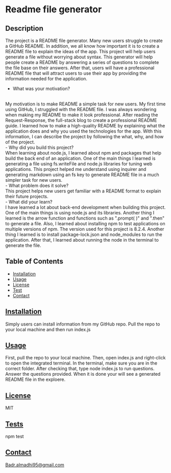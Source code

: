 # Readme file generator 

## Description
The project is a README file generator. Many new users struggle to create a GitHub README. In addition, we all know how important it is to create a README file to explain the ideas of the app. This project will help users generate a file without worrying about syntax. This generator will help people create a README by answering a series of questions to complete the file base on their answers. After that, users will have a professional README file that will attract users to use their app by providing the information needed for the application. 

- What was your motivation?
<br>
My motivation is to make README a simple task for new users. My first time using GitHub, I struggled with the README file. I was always wondering when making my README to make it look professional. After reading the Request-Response, the full-stack blog to create a professional README guide. I learned how to make a high-quality README by explaining what the application does and why you used the technologies for the app. With this information, I can describe the project by following the what, why, and how of the project. 
<br>
- Why did you build this project?
<br>
When learning about node.js, I learned about npm and packages that help build the back end of an application. One of the main things I learned is generating a file using fs.writeFile and node.js libraries for tuning web applications. This project helped me understand using inquirer and generating markdown using an fs key to generate README file in a much simpler task for new users. 
<br>
- What problem does it solve?
<br>
This project helps new users get familiar with a README format to explain their future projects. 
<br>
- What did your learn?
<br>
I have learned a lot about back-end development when building this project. One of the main things is using node.js and its libraries. Another thing I learned is the arrow function and functions such as ".prompt( )" and ".then" to generate a file. Also, I learned about installing npm to test applications on multiple versions of npm. The version used for this project is 8.2.4. Another thing I learned is to install package-lock.json and node_modules to run the application. After that, I learned about running the node in the terminal to generate the file. 

## Table of Contents
  * [Installation](#installation)
  * [Usage](#usage)
  * [License](#license)
  * [Test](#test)
  * [Contact](#contact)

## [Installation](#table-of-contents)
Simply users can install information from my GitHub repo. Pull the repo to your local machine and then run index.js 

## [Usage](#table-of-contents)
First, pull the repo to your local machine. Then, open index.js and right-click to open the integrated terminal. In the terminal, make sure you are in the correct folder. After checking that, type node index.js to run questions. Answer the questions provided. When it is done your will see a generated README file in the exploere. 
  
## [License](#table-of-contents)
MIT
  
## [Tests](#table-of-contents)
npm test

## [Contact](#table-of-contents)
Badr.almadhi95@gmail.com

